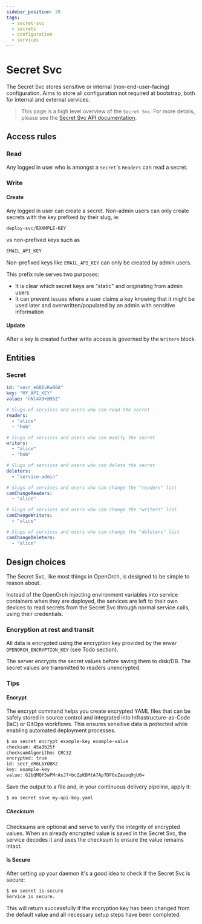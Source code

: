 ```yaml
---
sidebar_position: 20
tags:
  - secret-svc
  - secrets
  - configuration
  - services
---
```


# Secret Svc

The Secret Svc stores sensitive or internal (non-end-user-facing) configuration. Aims to store all configuration not required at bootstrap, both for internal and external services.

> This page is a high level overview of the `Secret Svc`. For more details, please see the [Secret Svc API documentation](/docs/openorch/list-secrets).

## Access rules

### Read

Any logged in user who is amongst a `Secret`'s `Readers` can read a secret.

### Write

#### Create

Any logged in user can create a secret. Non-admin users can only create secrets with the key prefixed by their slug, ie:

```sh
deploy-svc/EXAMPLE-KEY
```

vs non-prefixed keys such as

```sh
EMAIL_API_KEY
```

Non-prefixed keys like `EMAIL_API_KEY` can only be created by admin users.

This prefix rule serves two purposes:

- It is clear which secret keys are "static" and originating from admin users
- It can prevent issues where a user claims a key knowing that it might be used later and overwritten/populated by an admin with sensitive information

#### Update

After a key is created further write access is governed by the `Writers` block.

## Entities

### Secret

```yaml
id: "secr_eG8IvKwB0A"
key: "MY_API_KEY"
value: "nNl4X9+@95Z"

# Slugs of services and users who can read the secret
readers:
  - "alice"
  - "bob"

# Slugs of services and users who can modify the secret
writers:
  - "alice"
  - "bob"

# Slugs of services and users who can delete the secret
deleters:
  - "service-admin"

# Slugs of services and users who can change the "readers" list
canChangeReaders:
  - "alice"

# Slugs of services and users who can change the "writers" list
canChangeWriters:
  - "alice"

# Slugs of services and users who can change the "deleters" list
canChangeDeleters:
  - "alice"
```

## Design choices

The Secret Svc, like most things in OpenOrch, is designed to be simple to reason about.

Instead of the OpenOrch injecting environment variables into service containers when they are deployed, the services are left to their own devices to read secrets from the Secret Svc through normal service calls, using their credentials.

### Encryption at rest and transit

All data is encrypted using the encryption key provided by the envar `OPENORCH_ENCRYPTION_KEY` (see Todo section).

The server encrypts the secret values before saving them to disk/DB. The secret values are transmitted to readers unencrypted.

### Tips

#### Encrypt

The encrypt command helps you create encrypted YAML files that can be safely stored in source control and integrated into Infrastructure-as-Code (IaC) or GitOps workflows. This ensures sensitive data is protected while enabling automated deployment processes.

```sh
$ oo secret encrypt example-key example-value
checksum: 45a3b25f
checksumAlgorithm: CRC32
encrypted: true
id: secr_eR6LbYOBK2
key: example-key
value: 62bQMQf5wPMrAsJ7+bcZpKBMtA7Ap7DF6xZaioq9jU0=
```

Save the output to a file and, in your continuous delivery pipeline, apply it:

```sh
$ oo secret save my-api-key.yaml
```

##### Checksum

Checksums are optional and serve to verify the integrity of encrypted values. When an already encrypted value is saved in the Secret Svc, the service decodes it and uses the checksum to ensure the value remains intact.

#### Is Secure

After setting up your daemon it's a good idea to check if the Secret Svc is secure:

```sh
$ oo secret is-secure
Service is secure.
```

This will return successfully if the encryption key has been changed from the default value and all necessary setup steps have been completed.
